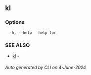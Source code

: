 ## kl 





### Options

```
  -h, --help   help for 
```

### SEE ALSO

* [kl](kl.md)  - 

###### Auto generated by  CLI on 4-June-2024
